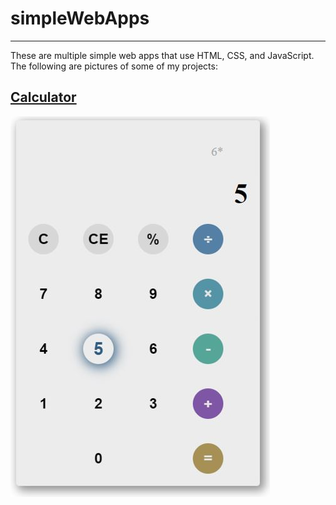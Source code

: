 # simpleWebApps
---

These are multiple simple web apps that use HTML, CSS, and JavaScript. The following are pictures of some of my projects:

## [Calculator](https://github.com/DmitryLandy/simpleWebApps/tree/main/calculator)
![IMG](https://github.com/DmitryLandy/simpleWebApps/blob/main/calculator/calculatorPic.JPG "Calculator")
